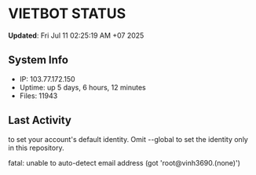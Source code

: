 # VIETBOT STATUS
**Updated**: Fri Jul 11 02:25:19 AM +07 2025

## System Info
- IP: 103.77.172.150
- Uptime: up 5 days, 6 hours, 12 minutes
- Files: 11943

## Last Activity

to set your account's default identity.
Omit --global to set the identity only in this repository.

fatal: unable to auto-detect email address (got 'root@vinh3690.(none)')
